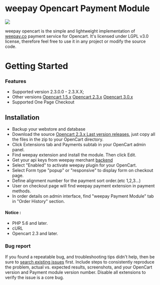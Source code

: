 # weepay Opencart Payment Module 
![](https://service.weepay.co/form/normal.svg)

weepay opencart is the simple and lightweight implementation of [weepay.co](https://www.weepay.co) payment service for Opencart. It's licensed under LGPL v3.0 license, therefore feel free to use it in any project or modify the source code.

# Getting Started


  ### Features
  
  - Supported version  2.3.0.0 - 2.3.X.X;
  - Other versions [Opencart 1.5.x](https://www.weepay.co)  [Opencart 2.3.x](https://www.weepay.co) [Opencart 3.0.x](https://www.weepay.co)
  - Supported One Page Checkout


## Installation
* Backup your webstore and database
* Download the source [Opencart 2.3.x Last version releases](https://github.com/weepay/Opencart-2.3/releases/), just copy all the files in the zip to your OpenCart directory.
* Click Extensions tab and Payments subtab in your OpenCart admin panel.
* Find weepay extension and install the module. Then click Edit.
* Get your api keys from weepay merchant [backend](https://www.pos.weepay.co/)
* Select "Enabled" to activate weepay plugin for your OpenCart.
* Select Form type "popup" or "responsive" to display form on checkout page.
* Define alignment number for the payment sort order.(etc 1,2,3...)
* User on checkout page will find weepay payment extension in payment methods.
* In order details on admin interface, find "weepay Payment Module" tab in "Order History" section.

#### Notice :
* PHP 5.6 and later.
* cURL
* Opencart 2.3 and later.

### Bug report

If you found a repeatable bug, and troubleshooting tips didn't help, then be sure to [search existing issues](https://github.com/weepay/OpenCart-2.0/issues) first. Include steps to consistently reproduce the problem, actual vs. expected results, screenshots, and your OpenCart version and Payment module version number. Disable all extensions to verify the issue is a core bug.
